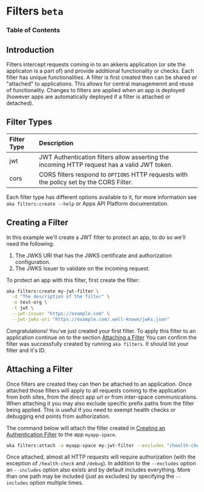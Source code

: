 # Filters `beta`

### Table of Contents

<!-- toc -->

## Introduction

Filters intercept requests coming in to an akkeris application (or site the applicaton is a part of) and provide additional functionality or checks.  Each filter has unique functionalities. A filter is first created then can be shared or "attached" to applications. This allows for central managemennt and reuse of functionality.  Changes to filters are applied when an app is deployed (however apps are automatically deployed if a filter is attached or detached).


## Filter Types

| Filter Type | Description |
| :---------- | :--- |
| jwt         | JWT Authentication filters allow asserting the incoming HTTP request has a valid JWT token. |
| cors        | CORS filters respond to `OPTIONS` HTTP requests with the policy set by the CORS Filter. |

Each filter type has different options available to it, for more information see `aka filters:create --help` or Apps API Platform documentation.

## Creating a Filter

In this example we'll create a JWT filter to protect an app, to do so we'll need the following:

1. The JWKS URI that has the JWKS certificate and authorization configuration.
2. The JWKS Issuer to validate on the incoming request.

To protect an app with this filter, first create the filter:

```bash
aka filters:create my-jwt-filter \
  -d "The description of the filter" \
  -o test-org \
  -t jwt \
  --jwt-issuer "https://example.com" \
  --jwt-jwks-uri "https://example.com/.well-known/jwks.json"
```

Congratulations! You've just created your first filter. To apply this filter to an application continue on to the section [Attaching a Filter](filters.md#attaching-a-filter) You can confirm the filter was successfully created by running `aka filters`. It should list your filter and it's ID.

## Attaching a Filter

Once filters are created they can then be attached to an application. Once attached those filters will apply to all requests coming to the application from both sites, from the direct app url or from inter-space communications. When attaching it you may also exclude specific prefix paths from the filter being applied. This is useful if you need to exempt health checks or debugging end points from authorization.

The command below will attach the filter created in [Creating an Authentication Filter](filters.md#creating-an-authentication-filter) to the app `myapp-space`.

```bash
aka filters:attach -a myapp-space my-jwt-filter --excludes "/health-check" --excludes "/debug/"
```

Once attached, almost all HTTP requests will require authorization (with the exception of `/health-check` and `/debug`). In addition to the `--excludes` option an `--includes` option also exists and by default includes everything. More than one path may be included (just as excludes) by specifying the `--includes` option multiple times.